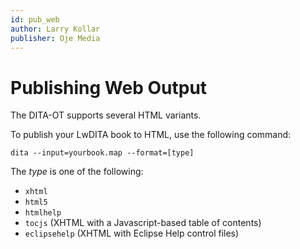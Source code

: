 ```yaml
---
id: pub_web
author: Larry Kollar
publisher: Oje Media
---
```


# Publishing Web Output

The DITA-OT supports several HTML variants.

To publish your LwDITA book to HTML, use the following command:

    dita --input=yourbook.map --format=[type]

The *type* is one of the following:

* `xhtml`
* `html5`
* `htmlhelp`
* `tocjs` (XHTML with a Javascript-based table of contents)
* `eclipsehelp` (XHTML with Eclipse Help control files)
